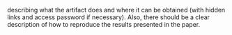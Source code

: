 describing what the artifact does and where it can be obtained (with hidden links and access password if necessary). Also, there should be a clear description of how to reproduce the results presented in the paper.
